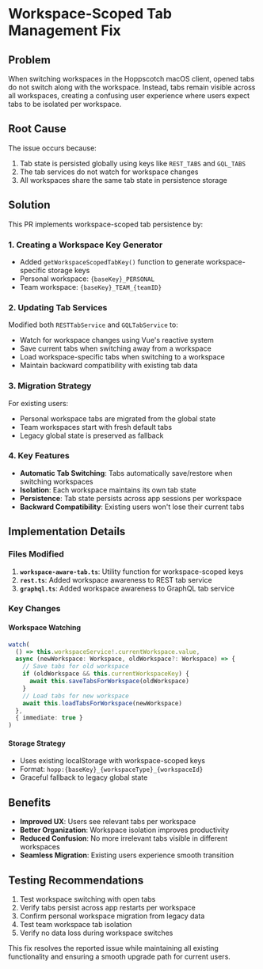 # Workspace-Scoped Tab Management Fix

## Problem

When switching workspaces in the Hoppscotch macOS client, opened tabs do not switch along with the workspace. Instead, tabs remain visible across all workspaces, creating a confusing user experience where users expect tabs to be isolated per workspace.

## Root Cause

The issue occurs because:

1. Tab state is persisted globally using keys like `REST_TABS` and `GQL_TABS`
2. The tab services do not watch for workspace changes
3. All workspaces share the same tab state in persistence storage

## Solution

This PR implements workspace-scoped tab persistence by:

### 1. Creating a Workspace Key Generator

- Added `getWorkspaceScopedTabKey()` function to generate workspace-specific storage keys
- Personal workspace: `{baseKey}_PERSONAL`
- Team workspace: `{baseKey}_TEAM_{teamID}`

### 2. Updating Tab Services

Modified both `RESTTabService` and `GQLTabService` to:

- Watch for workspace changes using Vue's reactive system
- Save current tabs when switching away from a workspace
- Load workspace-specific tabs when switching to a workspace
- Maintain backward compatibility with existing tab data

### 3. Migration Strategy

For existing users:
- Personal workspace tabs are migrated from the global state
- Team workspaces start with fresh default tabs
- Legacy global state is preserved as fallback

### 4. Key Features

- **Automatic Tab Switching**: Tabs automatically save/restore when switching workspaces
- **Isolation**: Each workspace maintains its own tab state
- **Persistence**: Tab state persists across app sessions per workspace
- **Backward Compatibility**: Existing users won't lose their current tabs

## Implementation Details

### Files Modified

1. **`workspace-aware-tab.ts`**: Utility function for workspace-scoped keys
2. **`rest.ts`**: Added workspace awareness to REST tab service  
3. **`graphql.ts`**: Added workspace awareness to GraphQL tab service

### Key Changes

#### Workspace Watching
```typescript
watch(
  () => this.workspaceService!.currentWorkspace.value,
  async (newWorkspace: Workspace, oldWorkspace?: Workspace) => {
    // Save tabs for old workspace
    if (oldWorkspace && this.currentWorkspaceKey) {
      await this.saveTabsForWorkspace(oldWorkspace)
    }
    // Load tabs for new workspace  
    await this.loadTabsForWorkspace(newWorkspace)
  },
  { immediate: true }
)
```

#### Storage Strategy
- Uses existing localStorage with workspace-scoped keys
- Format: `hopp:{baseKey}_{workspaceType}_{workspaceId}`
- Graceful fallback to legacy global state

## Benefits

- **Improved UX**: Users see relevant tabs per workspace
- **Better Organization**: Workspace isolation improves productivity
- **Reduced Confusion**: No more irrelevant tabs visible in different workspaces
- **Seamless Migration**: Existing users experience smooth transition

## Testing Recommendations

1. Test workspace switching with open tabs
2. Verify tabs persist across app restarts per workspace
3. Confirm personal workspace migration from legacy data
4. Test team workspace tab isolation
5. Verify no data loss during workspace switches

This fix resolves the reported issue while maintaining all existing functionality and ensuring a smooth upgrade path for current users.